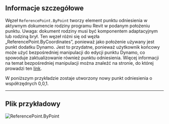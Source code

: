 ## Informacje szczegółowe
Węzeł `ReferencePoint.ByPoint` tworzy element punktu odniesienia w aktywnym dokumencie rodziny programu Revit w podanym położeniu punktu. Uwaga: dokument rodziny musi być komponentem adaptacyjnym lub rodziną brył. Ten węzeł różni się od węzła „ReferencePoint.ByCoordinates”, ponieważ jako położenie używany jest punkt dodatku Dynamo. Jest to przydatne, ponieważ użytkownik końcowy może użyć bezpośredniej manipulacji do edycji punktu Dynamo, co spowoduje zaktualizowanie również punktu odniesienia. Więcej informacji na temat bezpośredniej manipulacji można znaleźć na stronie, do której prowadzi ten [link](https://primer2.dynamobim.org/10_sample_workflow/10-1_getting-started-workflows/2-attractor-points#adjusting-with-direct-manipulation).

W poniższym przykładzie zostaje utworzony nowy punkt odniesienia o współrzędnych 0,0,1.
___
## Plik przykładowy

![ReferencePoint.ByPoint](./Revit.Elements.ReferencePoint.ByPoint_img.jpg)
